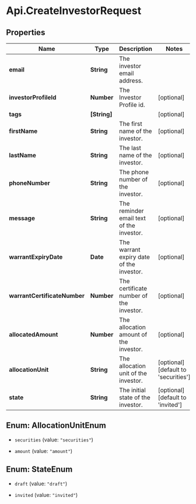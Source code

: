 # Api.CreateInvestorRequest

## Properties

Name | Type | Description | Notes
------------ | ------------- | ------------- | -------------
**email** | **String** | The investor email address. | 
**investorProfileId** | **Number** | The Investor Profile id. | [optional] 
**tags** | **[String]** |  | [optional] 
**firstName** | **String** | The first name of the investor. | [optional] 
**lastName** | **String** | The last name of the investor. | [optional] 
**phoneNumber** | **String** | The phone number of the investor. | [optional] 
**message** | **String** | The reminder email text of the investor. | [optional] 
**warrantExpiryDate** | **Date** | The warrant expiry date of the investor. | [optional] 
**warrantCertificateNumber** | **Number** | The certificate number of the investor. | [optional] 
**allocatedAmount** | **Number** | The allocation amount of the investor. | [optional] 
**allocationUnit** | **String** | The allocation unit of the investor. | [optional] [default to &#39;securities&#39;]
**state** | **String** | The initial state of the investor. | [optional] [default to &#39;invited&#39;]



## Enum: AllocationUnitEnum


* `securities` (value: `"securities"`)

* `amount` (value: `"amount"`)





## Enum: StateEnum


* `draft` (value: `"draft"`)

* `invited` (value: `"invited"`)




